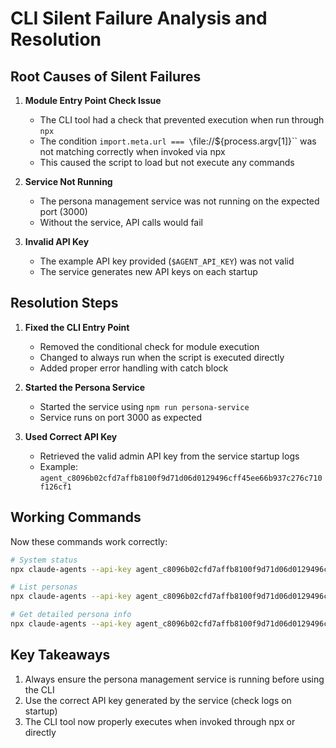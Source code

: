 # CLI Silent Failure Analysis and Resolution

## Root Causes of Silent Failures

1. **Module Entry Point Check Issue**
   - The CLI tool had a check that prevented execution when run through `npx`
   - The condition `import.meta.url === \`file://${process.argv[1]}\`` was not matching correctly when invoked via npx
   - This caused the script to load but not execute any commands

2. **Service Not Running**
   - The persona management service was not running on the expected port (3000)
   - Without the service, API calls would fail

3. **Invalid API Key**
   - The example API key provided (`$AGENT_API_KEY`) was not valid
   - The service generates new API keys on each startup

## Resolution Steps

1. **Fixed the CLI Entry Point**
   - Removed the conditional check for module execution
   - Changed to always run when the script is executed directly
   - Added proper error handling with catch block

2. **Started the Persona Service**
   - Started the service using `npm run persona-service`
   - Service runs on port 3000 as expected

3. **Used Correct API Key**
   - Retrieved the valid admin API key from the service startup logs
   - Example: `agent_c8096b02cfd7affb8100f9d71d06d0129496cff45ee66b937c276c710f126cf1`

## Working Commands

Now these commands work correctly:

```bash
# System status
npx claude-agents --api-key agent_c8096b02cfd7affb8100f9d71d06d0129496cff45ee66b937c276c710f126cf1 system status

# List personas
npx claude-agents --api-key agent_c8096b02cfd7affb8100f9d71d06d0129496cff45ee66b937c276c710f126cf1 persona list

# Get detailed persona info
npx claude-agents --api-key agent_c8096b02cfd7affb8100f9d71d06d0129496cff45ee66b937c276c710f126cf1 persona show "Alex Chen"
```

## Key Takeaways

1. Always ensure the persona management service is running before using the CLI
2. Use the correct API key generated by the service (check logs on startup)
3. The CLI tool now properly executes when invoked through npx or directly